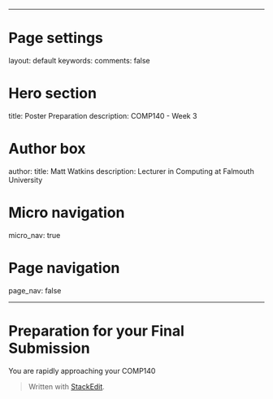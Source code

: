 
---
# Page settings
layout: default
keywords:
comments: false

# Hero section
title: Poster Preparation
description: COMP140 - Week 3 

# Author box
author:
    title: Matt Watkins
    description: Lecturer in Computing at Falmouth University

# Micro navigation
micro_nav: true

# Page navigation
page_nav: false

---

# Preparation for your Final Submission

You are rapidly approaching your COMP140

> Written with [StackEdit](https://stackedit.io/).
<!--stackedit_data:
eyJoaXN0b3J5IjpbMjM1NTk2NDI2XX0=
-->